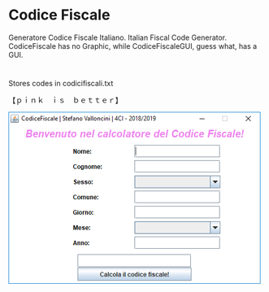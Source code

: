 # Codice Fiscale
Generatore Codice Fiscale Italiano. Italian Fiscal Code Generator.
CodiceFiscale has no Graphic, while CodiceFiscaleGUI, guess what, has a GUI. 

# 
Stores codes in codicifiscali.txt

【﻿ｐｉｎｋ　ｉｓ　ｂｅｔｔｅｒ】

![Screenshot](https://github.com/xStevatt/CodiceFiscale/blob/master/screenshot.PNG)
